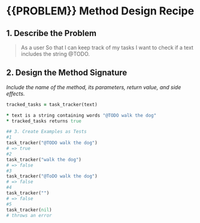 # {{PROBLEM}} Method Design Recipe

## 1. Describe the Problem

>As a user
>So that I can keep track of my tasks
>I want to check if a text includes the string @TODO.

## 2. Design the Method Signature

_Include the name of the method, its parameters, return value, and side effects._

```ruby
tracked_tasks = task_tracker(text)

* text is a string containing words "@TODO walk the dog"
* tracked_tasks returns true
```
```ruby
## 3. Create Examples as Tests
#1
task_tracker("@TODO walk the dog")
# => true
#2
task_tracker("walk the dog")
# => false
#3
task_tracker("@ToDO walk the dog")
# => false
#4
task_tracker("")
# => false
#5
task_tracker(nil)
# throws an error
```
